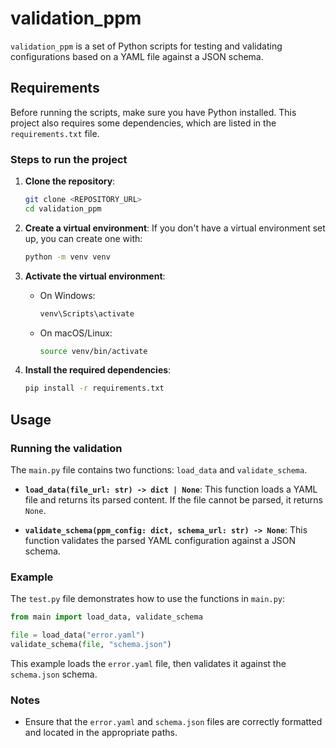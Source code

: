 # validation_ppm

`validation_ppm` is a set of Python scripts for testing and validating configurations based on a YAML file against a JSON schema.

## Requirements

Before running the scripts, make sure you have Python installed. This project also requires some dependencies, which are listed in the `requirements.txt` file.

### Steps to run the project 

1. **Clone the repository**:
   ```bash
   git clone <REPOSITORY_URL>
   cd validation_ppm
   ```

2. **Create a virtual environment**:
   If you don't have a virtual environment set up, you can create one with:
   ```bash
   python -m venv venv
   ```

3. **Activate the virtual environment**:
   - On Windows:
     ```bash
     venv\Scripts\activate
     ```
   - On macOS/Linux:
     ```bash
     source venv/bin/activate
     ```

4. **Install the required dependencies**:
   ```bash
   pip install -r requirements.txt
   ```

## Usage

### Running the validation

The `main.py` file contains two functions: `load_data` and `validate_schema`.

- **`load_data(file_url: str) -> dict | None`**: This function loads a YAML file and returns its parsed content. If the file cannot be parsed, it returns `None`.
  
- **`validate_schema(ppm_config: dict, schema_url: str) -> None`**: This function validates the parsed YAML configuration against a JSON schema.

### Example

The `test.py` file demonstrates how to use the functions in `main.py`:

```python
from main import load_data, validate_schema

file = load_data("error.yaml")
validate_schema(file, "schema.json")
```

This example loads the `error.yaml` file, then validates it against the `schema.json` schema.

### Notes

- Ensure that the `error.yaml` and `schema.json` files are correctly formatted and located in the appropriate paths.
